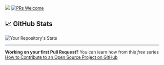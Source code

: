<a href="https://github.com/qasimabdullah404"><img src="https://img.shields.io/badge/Hello%20-Peeps!!!-blue.svg"/></a>
[![PRs Welcome](https://img.shields.io/badge/PRs-welcome-brightgreen.svg?style=flat-square)](http://makeapullrequest.com)

## &#x1f4c8; GitHub Stats

![Your Repository's Stats](https://github-readme-stats.vercel.app/api?username=qasimabdullah404&show_icons=true)

---
**Working on your first Pull Request?** You can learn how from this *free* series [How to Contribute to an Open Source Project on GitHub](https://kcd.im/pull-request)
